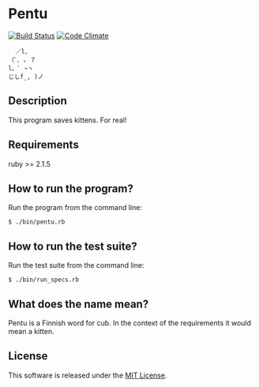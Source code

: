 # Pentu

[![Build Status](https://travis-ci.org/mirosr/pentu.svg)](https://travis-ci.org/mirosr/pentu)
[![Code Climate](https://codeclimate.com/github/mirosr/pentu/badges/gpa.svg)](https://codeclimate.com/github/mirosr/pentu)

```
  ／l、
（ﾟ､ ｡ ７
l、ﾞ ~ヽ
じしf_, )ノ
```

## Description

This program saves kittens. For real!

## Requirements

ruby >= 2.1.5

## How to run the program?

Run the program from the command line:
```
$ ./bin/pentu.rb
```

## How to run the test suite?

Run the test suite from the command line:
```
$ ./bin/run_specs.rb
```

## What does the name mean?

Pentu is a Finnish word for cub. In the context of the requirements it would mean a kitten.

## License

This software is released under the [MIT License](http://www.opensource.org/licenses/MIT).
